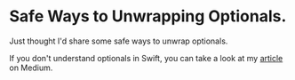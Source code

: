 # Safe Ways to Unwrapping Optionals.

Just thought I'd share some safe ways to unwrap optionals. 

If you don't understand optionals in Swift, you can take a look at my <a href="https://hackernoon.com/optionals-in-swift-for-newbies-7199a30707d5">article</a> on Medium.
